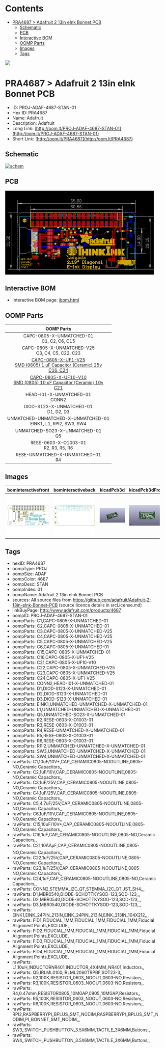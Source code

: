 



Contents
========

* [PRA4687 > Adafruit 2 13in eInk Bonnet PCB](#pra4687--adafruit-2-13in-eink-bonnet-pcb)
	* [Schematic](#schematic)
	* [PCB](#pcb)
	* [Interactive BOM](#interactive-bom)
	* [OOMP Parts](#oomp-parts)
	* [Images](#images)
	* [Tags](#tags)
  
![][im]
# PRA4687 > Adafruit 2 13in eInk Bonnet PCB

- ID: PROJ-ADAF-4687-STAN-01
- Hex ID: PRA4687
- Name: Adafruit
- Description: Adafruit
- Long Link: [http://oom.lt/PROJ-ADAF-4687-STAN-01](http://oom.lt/PROJ-ADAF-4687-STAN-01)
- Short Link: [http://oom.lt/PRA4687](http://oom.lt/PRA4687)

## Schematic
  
[![schem](eagleSchemImage.png)](eagleSchemImage.png)
## PCB
  
[![pcb](eagleImage.png)](eagleImage.png)
## Interactive BOM

- Interactive BOM page: [ibom.html](https://htmlpreview.github.io/?https://github.com/oomlout/oomlout_OOMP_projects/blob/main/PROJ-ADAF-4687-STAN-01/kicad/bom/ibom.html)

## OOMP Parts
  

|OOMP Parts|
| :---: |
|CAPC-0805-X-UNMATCHED-01<BR>C1, C2, C6, C15|
|CAPC-0805-X-UNMATCHED-V25<BR>C3, C4, C5, C22, C23|
|[CAPC-0805-X-UF1-V25<br> SMD (0805) 1 uF Capacitor (Ceramic) 25v<br> C16, C24](https://github.com/oomlout/oomlout_OOMP_parts/tree/main/CAPC-0805-X-UF1-V25/)|
|[CAPC-0805-X-UF10-V10<br> SMD (0805) 10 uF Capacitor (Ceramic) 10v<br> C21](https://github.com/oomlout/oomlout_OOMP_parts/tree/main/CAPC-0805-X-UF10-V10/)|
|HEAD-I01-X-UNMATCHED-01<BR>CONN2|
|DIOD-S123-X-UNMATCHED-01<BR>D1, D2, D3|
|UNMATCHED-UNMATCHED-X-UNMATCHED-01<BR>EINK1, L1, RPI2, SW3, SW4|
|UNMATCHED-SO23-X-UNMATCHED-01<BR>Q5|
|RESE-0603-X-O1003-01<BR>R2, R3, R5, R6|
|RESE-UNMATCHED-X-UNMATCHED-01<BR>R4|

## Images
  
  

|bominteractivefront|bominteractiveback|kicadPcb3d|kicadPcb3dFront|kicadPcb3dBack|eagleImage|eagleSchemImage|pcbdraw|pcbdrawback|
| :---: | :---: | :---: | :---: | :---: | :---: | :---: | :---: | :---: |
|[![bominteractivefront](bomFront_140.png)](bomFront.png)|[![bominteractiveback](bomBack_140.png)](bomBack.png)|[![kicadPcb3d](kicadPcb3d_140.png)](kicadPcb3d.png)|[![kicadPcb3dFront](kicadPcb3dFront_140.png)](kicadPcb3dFront.png)|[![kicadPcb3dBack](kicadPcb3dBack_140.png)](kicadPcb3dBack.png)|[![eagleImage](eagleImage_140.png)](eagleImage.png)|[![eagleSchemImage](eagleSchemImage_140.png)](eagleSchemImage.png)|[![pcbdraw](pcbdraw_140.png)](pcbdraw.png)|[![pcbdrawback](pcbdrawBack_140.png)](pcbdrawBack.png)|

## Tags

- hexID: PRA4687
- oompType: PROJ
- oompSize: ADAF
- oompColor: 4687
- oompDesc: STAN
- oompIndex: 01
- oompName: Adafruit 2 13in eInk Bonnet PCB
- sources: All source files from https://github.com/adafruit/Adafruit-2-13in-eInk-Bonnet-PCB (source licence details in srcLicense.md)
- linkBuyPage: http://www.adafruit.com/products/4687
- oompID: PROJ-ADAF-4687-STAN-01
- oompParts: C1,CAPC-0805-X-UNMATCHED-01
- oompParts: C2,CAPC-0805-X-UNMATCHED-01
- oompParts: C3,CAPC-0805-X-UNMATCHED-V25
- oompParts: C4,CAPC-0805-X-UNMATCHED-V25
- oompParts: C5,CAPC-0805-X-UNMATCHED-V25
- oompParts: C6,CAPC-0805-X-UNMATCHED-01
- oompParts: C15,CAPC-0805-X-UNMATCHED-01
- oompParts: C16,CAPC-0805-X-UF1-V25
- oompParts: C21,CAPC-0805-X-UF10-V10
- oompParts: C22,CAPC-0805-X-UNMATCHED-V25
- oompParts: C23,CAPC-0805-X-UNMATCHED-V25
- oompParts: C24,CAPC-0805-X-UF1-V25
- oompParts: CONN2,HEAD-I01-X-UNMATCHED-01
- oompParts: D1,DIOD-S123-X-UNMATCHED-01
- oompParts: D2,DIOD-S123-X-UNMATCHED-01
- oompParts: D3,DIOD-S123-X-UNMATCHED-01
- oompParts: EINK1,UNMATCHED-UNMATCHED-X-UNMATCHED-01
- oompParts: L1,UNMATCHED-UNMATCHED-X-UNMATCHED-01
- oompParts: Q5,UNMATCHED-SO23-X-UNMATCHED-01
- oompParts: R2,RESE-0603-X-O1003-01
- oompParts: R3,RESE-0603-X-O1003-01
- oompParts: R4,RESE-UNMATCHED-X-UNMATCHED-01
- oompParts: R5,RESE-0603-X-O1003-01
- oompParts: R6,RESE-0603-X-O1003-01
- oompParts: RPI2,UNMATCHED-UNMATCHED-X-UNMATCHED-01
- oompParts: SW3,UNMATCHED-UNMATCHED-X-UNMATCHED-01
- oompParts: SW4,UNMATCHED-UNMATCHED-X-UNMATCHED-01
- rawParts: C1,10uF/10V+,CAP_CERAMIC0805-NOOUTLINE,0805-NO,Ceramic Capacitors,,
- rawParts: C2,1uF/10V,CAP_CERAMIC0805-NOOUTLINE,0805-NO,Ceramic Capacitors,,
- rawParts: C3,1uF/25V,CAP_CERAMIC0805-NOOUTLINE,0805-NO,Ceramic Capacitors,,
- rawParts: C4,1uF/25V,CAP_CERAMIC0805-NOOUTLINE,0805-NO,Ceramic Capacitors,,
- rawParts: C5,4.7uF/25V,CAP_CERAMIC0805-NOOUTLINE,0805-NO,Ceramic Capacitors,,
- rawParts: C6,1uF/10V,CAP_CERAMIC0805-NOOUTLINE,0805-NO,Ceramic Capacitors,,
- rawParts: C15,10uF/10V+,CAP_CERAMIC0805-NOOUTLINE,0805-NO,Ceramic Capacitors,,
- rawParts: C16,1uF,CAP_CERAMIC0805-NOOUTLINE,0805-NO,Ceramic Capacitors,,
- rawParts: C21,10ÃÂµF,CAP_CERAMIC0805-NOOUTLINE,0805-NO,Ceramic Capacitors,,
- rawParts: C22,1uF/25V,CAP_CERAMIC0805-NOOUTLINE,0805-NO,Ceramic Capacitors,,
- rawParts: C23,1uF/25V,CAP_CERAMIC0805-NOOUTLINE,0805-NO,Ceramic Capacitors,,
- rawParts: C24,1uF,CAP_CERAMIC0805-NOOUTLINE,0805-NO,Ceramic Capacitors,,
- rawParts: CONN2,STEMMA_I2C_QT,STEMMA_I2C_QT,JST_SH4,,,
- rawParts: D1,MBR0540,DIODE-SCHOTTKYSOD-123,SOD-123,,,
- rawParts: D2,MBR0540,DIODE-SCHOTTKYSOD-123,SOD-123,,,
- rawParts: D3,MBR0540,DIODE-SCHOTTKYSOD-123,SOD-123,,,
- rawParts: EINK1,EINK_24PIN_213IN,EINK_24PIN_213IN,EINK_213IN_104X212,,,
- rawParts: FID1,FIDUCIAL_1MM,FIDUCIAL_1MM,FIDUCIAL_1MM,Fiducial Alignment Points,EXCLUDE,
- rawParts: FID2,FIDUCIAL_1MM,FIDUCIAL_1MM,FIDUCIAL_1MM,Fiducial Alignment Points,EXCLUDE,
- rawParts: FID3,FIDUCIAL_1MM,FIDUCIAL_1MM,FIDUCIAL_1MM,Fiducial Alignment Points,EXCLUDE,
- rawParts: FID4,FIDUCIAL_1MM,FIDUCIAL_1MM,FIDUCIAL_1MM,Fiducial Alignment Points,EXCLUDE,
- rawParts: L1,10uH,INDUCTORNR401,INDUCTOR_4X4MM_NR401,Inductors,,
- rawParts: Q5,IRLML0100,IRLML2060TRPBF,SOT23-3,,,
- rawParts: R2,100K,RESISTOR_0603_NOOUT,0603-NO,Resistors,,
- rawParts: R3,100K,RESISTOR_0603_NOOUT,0603-NO,Resistors,,
- rawParts: R4,0.47ohm,RESISTOR0805_10MGAP,0805_10MGAP,Resistors,,
- rawParts: R5,100K,RESISTOR_0603_NOOUT,0603-NO,Resistors,,
- rawParts: R6,100K,RESISTOR_0603_NOOUT,0603-NO,Resistors,,
- rawParts: RPI2,RASPBERRYPI_BPLUS_SMT_NODIM,RASPBERRYPI_BPLUS_SMT_NODIM,PI_BONNET_SMT_NODIM,,,
- rawParts: SW3,,SWITCH_PUSHBUTTON_3.5X6MM,TACTILE_3X6MM,Buttons,,
- rawParts: SW4,,SWITCH_PUSHBUTTON_3.5X6MM,TACTILE_3X6MM,Buttons,,



[im]: kicadPcb3d_450.png
